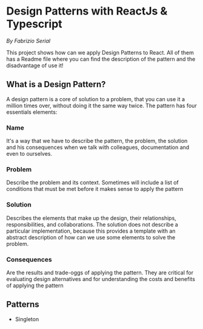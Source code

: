 # Design Patterns with ReactJs & Typescript

_By Fabrizio Serial_

This project shows how can we apply Design Patterns to React. All of them has a Readme file where you can find the description of the pattern
and the disadvantage of use it!

## What is a Design Pattern?

A design pattern is a core of solution to a problem, that you can use it a million times over, without doing it the same
way twice. The pattern has four essentials elements:

### Name

It's a way that we have to describe the pattern, the problem, the solution and his consequences when we talk with
colleagues, documentation and even to ourselves.

### Problem

Describe the problem and its context. Sometimes will include a list of conditions that must be met before it makes
sense to apply the pattern

### Solution

Describes the elements that make up the design, their relationships, responsibilities, and collaborations. The solution does not
describe a particular implementation, because this provides a template with an abstract description of how can we use some
elements to solve the problem.

### Consequences

Are the results and trade-oggs of applying the pattern. They are critical for evaluating design alternatives and for understanding
the costs and benefits of applying the pattern

## Patterns

- Singleton
